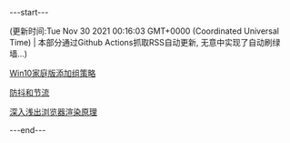 ---start---

(更新时间:Tue Nov 30 2021 00:16:03 GMT+0000 (Coordinated Universal Time) | 本部分通过Github Actions抓取RSS自动更新, 无意中实现了自动刷绿墙...)

[Win10家庭版添加组策略](https://juejin.cn/post/6965447938214461470)


[防抖和节流](https://juejin.cn/post/6922332003748544526)


[深入浅出浏览器渲染原理](https://juejin.cn/post/6845166891695095816)

---end---